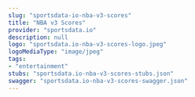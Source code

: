 ```yaml
---
slug: "sportsdata-io-nba-v3-scores"
title: "NBA v3 Scores"
provider: "sportsdata.io"
description: null
logo: "sportsdata.io-nba-v3-scores-logo.jpeg"
logoMediaType: "image/jpeg"
tags:
- "entertainment"
stubs: "sportsdata.io-nba-v3-scores-stubs.json"
swagger: "sportsdata.io-nba-v3-scores-swagger.json"
---
```

